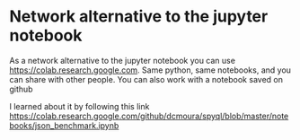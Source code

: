# Network alternative to the jupyter notebook

As a network alternative to the jupyter notebook you can use https://colab.research.google.com. Same python, same notebooks, 
and you can share with other people. You can also work with a notebook saved on github

I learned about it by following this link https://colab.research.google.com/github/dcmoura/spyql/blob/master/notebooks/json_benchmark.ipynb